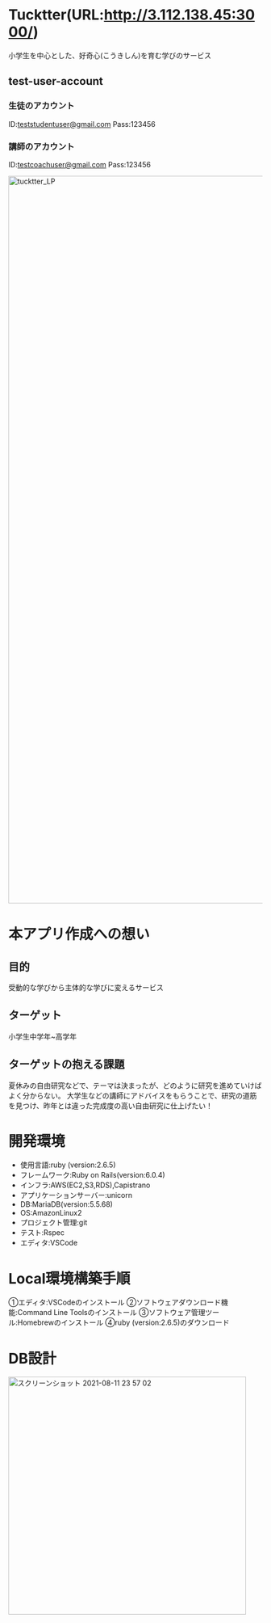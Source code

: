 # Tucktter(URL:http://3.112.138.45:3000/)
小学生を中心とした、好奇心(こうきしん)を育む学びのサービス
## test-user-account
### 生徒のアカウント
ID:teststudentuser@gmail.com
Pass:123456
### 講師のアカウント
ID:testcoachuser@gmail.com
Pass:123456

<img width="1440" alt="tucktter_LP" src="https://user-images.githubusercontent.com/77444865/129043449-82b37b81-e09c-48d6-93f8-59886b825ea5.png">

# 本アプリ作成への想い
## 目的
受動的な学びから主体的な学びに変えるサービス
## ターゲット
小学生中学年~高学年
## ターゲットの抱える課題
夏休みの自由研究などで、テーマは決まったが、どのように研究を進めていけばよく分からない。
大学生などの講師にアドバイスをもらうことで、研究の道筋を見つけ、昨年とは違った完成度の高い自由研究に仕上げたい！
# 開発環境
* 使用言語:ruby (version:2.6.5)
* フレームワーク:Ruby on Rails(version:6.0.4)
* インフラ:AWS(EC2,S3,RDS),Capistrano
* アプリケーションサーバー:unicorn
* DB:MariaDB(version:5.5.68)
* OS:AmazonLinux2
* プロジェクト管理:git
* テスト:Rspec
* エディタ:VSCode

# Local環境構築手順
①エディタ:VSCodeのインストール
②ソフトウェアダウンロード機能:Command Line Toolsのインストール
③ソフトウェア管理ツール:Homebrewのインストール
④ruby (version:2.6.5)のダウンロード

# DB設計
<img width="471" alt="スクリーンショット 2021-08-11 23 57 02" src="https://user-images.githubusercontent.com/77444865/129052910-f964c756-f3f0-4735-986d-aafbaa5be007.png">

